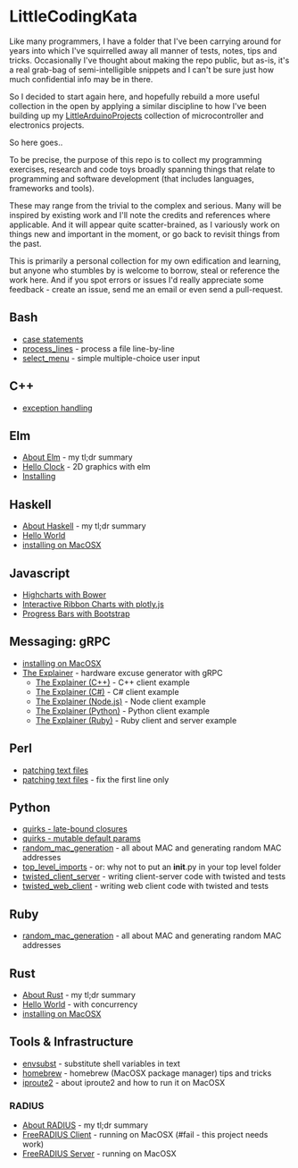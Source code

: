 # LittleCodingKata

Like many programmers, I have a folder that I've been carrying around for years
into which I've squirrelled away all manner of tests, notes, tips and tricks. Occasionally I've thought about
making the repo public, but as-is, it's a real grab-bag of semi-intelligible snippets
and I can't be sure just how much confidential info may be in there.

So I decided to start again here, and hopefully rebuild a more useful collection in the open by
applying a similar discipline to how I've been building up my [LittleArduinoProjects](https://github.com/tardate/LittleArduinoProjects)
collection of microcontroller and electronics projects.

So here goes..

To be precise, the purpose of this repo is to collect my programming exercises, research and code toys
broadly spanning things that relate to programming and software development (that includes languages, frameworks and tools).

These may range from the trivial to the complex and serious. Many will be inspired by existing work and I'll note the credits
and references where applicable. And it will appear quite scatter-brained, as I variously work on things new and important in the moment,
or go back to revisit things from the past.

This is primarily a personal collection for my own edification and learning, but anyone who stumbles by is welcome to borrow, steal
or reference the work here. And if you spot errors or issues I'd really appreciate some feedback - create an issue, send me an email
or even send a pull-request.

## Bash

* [case statements](./bash/case_statement)
* [process_lines](./bash/process_lines) - process a file line-by-line
* [select_menu](./bash/select_menu) - simple multiple-choice user input

## C++

* [exception handling](./cpp/exception_handling)

## Elm

* [About Elm](./elm/about) - my tl;dr summary
* [Hello Clock](./elm/hello_clock) - 2D graphics with elm
* [Installing](./elm/install)

## Haskell

* [About Haskell](./haskell/about) - my tl;dr summary
* [Hello World](./haskell/hello_world)
* [installing on MacOSX](./haskell/install_macosx)

## Javascript

* [Highcharts with Bower](./javascript/highcharts_with_bower)
* [Interactive Ribbon Charts with plotly.js](./javascript/plotly_ribbon_charts)
* [Progress Bars with Bootstrap](./javascript/progress_bars_bootstrap)

## Messaging: gRPC

* [installing on MacOSX](./messaging/grpc/install_macosx)
* [The Explainer](./messaging/grpc/explainer) - hardware excuse generator with gRPC
  - [The Explainer (C++)](./messaging/grpc/explainer/cpp) - C++ client example
  - [The Explainer (C#)](./messaging/grpc/explainer/csharp) - C# client example
  - [The Explainer (Node.js)](./messaging/grpc/explainer/node) - Node client example
  - [The Explainer (Python)](./messaging/grpc/explainer/python) - Python client example
  - [The Explainer (Ruby)](./messaging/grpc/explainer/ruby) - Ruby client and server example

## Perl

* [patching text files](./perl/patch_file)
* [patching text files](./perl/fix_first_line) - fix the first line only

## Python

* [quirks - late-bound closures](./python/quirks/late_bound_closures)
* [quirks - mutable default params](./python/quirks/mutable_default_params)
* [random_mac_generation](./python/random_mac_generation) - all about MAC and generating random MAC addresses
* [top_level_imports](./python/top_level_imports) - or: why not to put an __init__.py in your top level folder
* [twisted_client_server](./python/twisted_client_server) - writing client-server code with twisted and tests
* [twisted_web_client](./python/twisted_web_client) - writing web client code with twisted and tests

## Ruby

* [random_mac_generation](./ruby/random_mac_generation) - all about MAC and generating random MAC addresses

## Rust

* [About Rust](./rust/about) - my tl;dr summary
* [Hello World](./rust/hello_world) - with concurrency
* [installing on MacOSX](./rust/install_macosx)

## Tools & Infrastructure

* [envsubst](./tools/envsubst) - substitute shell variables in text
* [homebrew](./tools/homebrew) - homebrew (MacOSX package manager) tips and tricks
* [iproute2](./tools/iproute2) - about iproute2 and how to run it on MacOSX

### RADIUS

* [About RADIUS](./infrastructure/radius/about) - my tl;dr summary
* [FreeRADIUS Client](./infrastructure/radius/freeradius-client-macosx) - running on MacOSX (#fail - this project needs work)
* [FreeRADIUS Server](./infrastructure/radius/freeradius-server-macosx) - running on MacOSX
